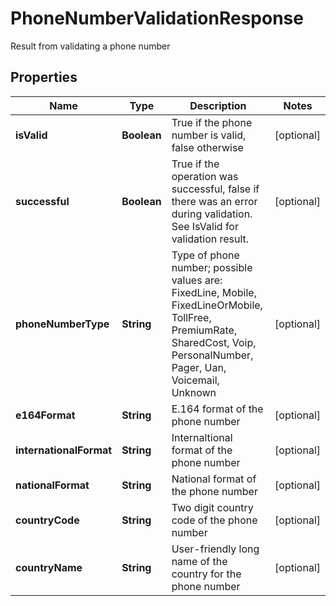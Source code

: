

# PhoneNumberValidationResponse

Result from validating a phone number
## Properties

Name | Type | Description | Notes
------------ | ------------- | ------------- | -------------
**isValid** | **Boolean** | True if the phone number is valid, false otherwise |  [optional]
**successful** | **Boolean** | True if the operation was successful, false if there was an error during validation.  See IsValid for validation result. |  [optional]
**phoneNumberType** | **String** | Type of phone number; possible values are: FixedLine, Mobile, FixedLineOrMobile, TollFree, PremiumRate,   SharedCost, Voip, PersonalNumber, Pager, Uan, Voicemail, Unknown |  [optional]
**e164Format** | **String** | E.164 format of the phone number |  [optional]
**internationalFormat** | **String** | Internaltional format of the phone number |  [optional]
**nationalFormat** | **String** | National format of the phone number |  [optional]
**countryCode** | **String** | Two digit country code of the phone number |  [optional]
**countryName** | **String** | User-friendly long name of the country for the phone number |  [optional]



